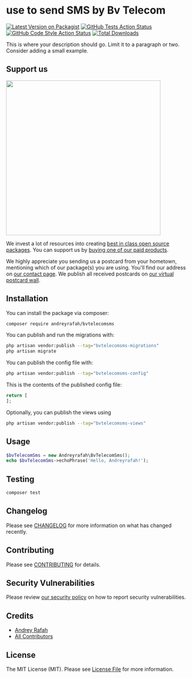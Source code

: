 # use to send SMS by Bv Telecom

[![Latest Version on Packagist](https://img.shields.io/packagist/v/andreyrafah/bvtelecomsms.svg?style=flat-square)](https://packagist.org/packages/andreyrafah/bvtelecomsms)
[![GitHub Tests Action Status](https://img.shields.io/github/actions/workflow/status/andreyrafah/bvtelecomsms/run-tests.yml?branch=main&label=tests&style=flat-square)](https://github.com/andreyrafah/bvtelecomsms/actions?query=workflow%3Arun-tests+branch%3Amain)
[![GitHub Code Style Action Status](https://img.shields.io/github/actions/workflow/status/andreyrafah/bvtelecomsms/fix-php-code-style-issues.yml?branch=main&label=code%20style&style=flat-square)](https://github.com/andreyrafah/bvtelecomsms/actions?query=workflow%3A"Fix+PHP+code+style+issues"+branch%3Amain)
[![Total Downloads](https://img.shields.io/packagist/dt/andreyrafah/bvtelecomsms.svg?style=flat-square)](https://packagist.org/packages/andreyrafah/bvtelecomsms)

This is where your description should go. Limit it to a paragraph or two. Consider adding a small example.

## Support us

[<img src="https://github-ads.s3.eu-central-1.amazonaws.com/bvTelecomSms.jpg?t=1" width="419px" />](https://spatie.be/github-ad-click/bvTelecomSms)

We invest a lot of resources into creating [best in class open source packages](https://spatie.be/open-source). You can support us by [buying one of our paid products](https://spatie.be/open-source/support-us).

We highly appreciate you sending us a postcard from your hometown, mentioning which of our package(s) you are using. You'll find our address on [our contact page](https://spatie.be/about-us). We publish all received postcards on [our virtual postcard wall](https://spatie.be/open-source/postcards).

## Installation

You can install the package via composer:

```bash
composer require andreyrafah/bvtelecomsms
```

You can publish and run the migrations with:

```bash
php artisan vendor:publish --tag="bvtelecomsms-migrations"
php artisan migrate
```

You can publish the config file with:

```bash
php artisan vendor:publish --tag="bvtelecomsms-config"
```

This is the contents of the published config file:

```php
return [
];
```

Optionally, you can publish the views using

```bash
php artisan vendor:publish --tag="bvtelecomsms-views"
```

## Usage

```php
$bvTelecomSms = new Andreyrafah\BvTelecomSms();
echo $bvTelecomSms->echoPhrase('Hello, Andreyrafah!');
```

## Testing

```bash
composer test
```

## Changelog

Please see [CHANGELOG](CHANGELOG.md) for more information on what has changed recently.

## Contributing

Please see [CONTRIBUTING](CONTRIBUTING.md) for details.

## Security Vulnerabilities

Please review [our security policy](../../security/policy) on how to report security vulnerabilities.

## Credits

- [Andrey Rafah](https://github.com/andreyrafah)
- [All Contributors](../../contributors)

## License

The MIT License (MIT). Please see [License File](LICENSE.md) for more information.
